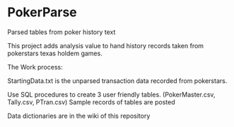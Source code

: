 # PokerParse
Parsed tables from poker history text

This project adds analysis value to hand history records taken from pokerstars texas holdem games.


The Work process:

StartingData.txt is the unparsed transaction data recorded from pokerstars.

Use SQL procedures to create 3 user friendly tables. (PokerMaster.csv, Tally.csv, PTran.csv) Sample records of tables are posted

Data dictionaries are in the wiki of this repository

